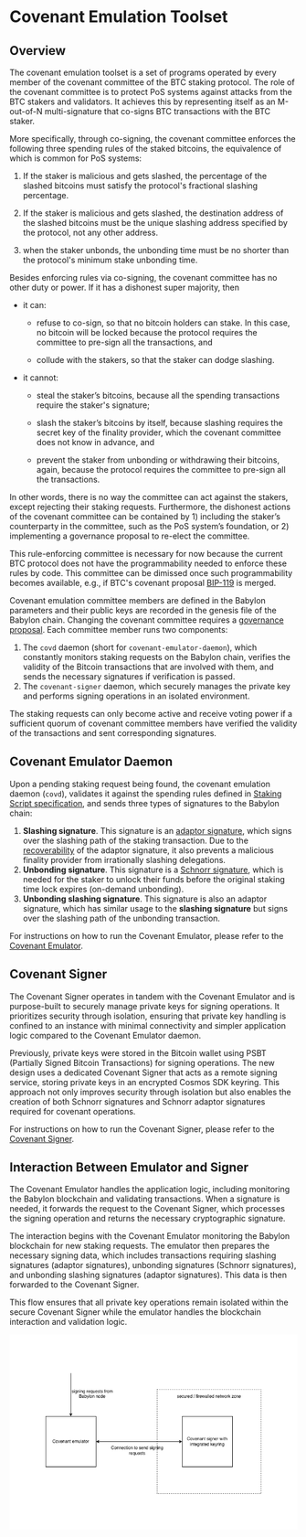 # Covenant Emulation Toolset

## Overview

The covenant emulation toolset is a set of programs operated by every member of 
the covenant committee of the BTC staking protocol. The role of the covenant 
committee is to protect PoS systems against attacks from the BTC stakers and 
validators. It achieves this by representing itself as an M-out-of-N 
multi-signature that co-signs BTC transactions with the BTC staker.

More specifically, through co-signing, the covenant committee enforces the 
following three spending rules of the staked bitcoins, the equivalence of 
which is common for PoS systems:

1. If the staker is malicious and gets slashed, the percentage of the slashed
bitcoins must satisfy the protocol's fractional slashing percentage.

2. If the staker is malicious and gets slashed, the destination address of the 
slashed bitcoins must be the unique slashing address specified by the 
protocol, not any other address.

3. when the staker unbonds, the unbonding time must be no shorter than the 
protocol's minimum stake unbonding time.

Besides enforcing rules via co-signing, the covenant committee has no other 
duty or power. If it has a dishonest super majority, then

* it can:

  * refuse to co-sign, so that no bitcoin holders can stake. In this case, 
    no bitcoin will be locked because the protocol requires the committee to 
    pre-sign all the transactions, and

  * collude with the stakers, so that the staker can dodge slashing.

* it cannot:
 
  * steal the staker’s bitcoins, because all the spending transactions
    require the staker's signature;
  
  * slash the staker’s bitcoins by itself, because slashing requires the 
    secret key of the finality provider, which the covenant committee does 
    not know in advance, and
   
  * prevent the staker from unbonding or withdrawing their bitcoins, again,
    because the protocol requires the committee to pre-sign all the transactions.

In other words, there is no way the committee can act against the stakers, 
except rejecting their staking requests. Furthermore, the dishonest actions 
of the covenant committee can be contained by 1) including the staker’s 
counterparty in the committee, such as the PoS system’s foundation, or 2) 
implementing a governance proposal to re-elect the committee.

This rule-enforcing committee is necessary for now because the current BTC 
protocol does not have the programmability needed to enforce these rules by 
code. This committee can be dimissed once such programmability becomes 
available, e.g., if BTC's covenant proposal [BIP-119](https://github.com/bitcoin/bips/blob/master/bip-0119.mediawiki)
is merged.

Covenant emulation committee members are defined in the Babylon parameters and 
their public keys are recorded in the genesis file of the Babylon chain. 
Changing the covenant committee requires a 
[governance proposal](https://docs.cosmos.network/v0.50/build/modules/gov). 
Each committee member runs two components:

1. The `covd` daemon (short for `covenant-emulator-daemon`), which constantly 
monitors staking requests on the Babylon chain, verifies the validity of the 
Bitcoin transactions that are involved with them, and sends the necessary 
signatures if verification is passed.
2. The `covenant-signer` daemon, which securely manages the private key and 
performs signing operations in an isolated environment.

The staking requests can only become active and receive voting power if a 
sufficient quorum of covenant committee members have verified the validity 
of the transactions and sent corresponding signatures.


## Covenant Emulator Daemon

Upon a pending staking request being found, the covenant emulation daemon 
(`covd`), validates it against the spending rules defined in
[Staking Script specification](https://github.com/babylonlabs-io/babylon/blob/dev/docs/staking-script.md),
and sends three types of signatures to the Babylon chain:

1. **Slashing signature**. This signature is an [adaptor signature](https://bitcoinops.org/en/topics/adaptor-signatures/),
which signs over the slashing path of the staking transaction. Due to the
[recoverability](https://github.com/LLFourn/one-time-VES/blob/master/main.pdf)
of the adaptor signature, it also prevents a malicious finality provider from
irrationally slashing delegations.
2. **Unbonding signature**. This signature is a [Schnorr signature](https://en.wikipedia.org/wiki/Schnorr_signature),
which is needed for the staker to unlock their funds before the original 
staking time lock expires (on-demand unbonding).
3. **Unbonding slashing signature**. This signature is also an adaptor
signature, which has similar usage to the **slashing signature** but signs over
the slashing path of the unbonding transaction.

For instructions on how to run the Covenant Emulator, please refer to the 
[Covenant Emulator](./docs/configure-emulator.md).

## Covenant Signer

The Covenant Signer operates in tandem with the Covenant Emulator and
is purpose-built to securely manage private keys for signing operations.
It prioritizes security through isolation,
ensuring that private key handling is confined to an instance with
minimal connectivity and simpler application logic compared to the
Covenant Emulator daemon.

Previously, private keys were stored in the Bitcoin wallet using PSBT (Partially 
Signed Bitcoin Transactions) for signing operations. The new design uses a 
dedicated Covenant Signer that acts as a remote signing service, storing private 
keys in an encrypted Cosmos SDK keyring. This approach not only improves security 
through isolation but also enables the creation of both Schnorr signatures and 
Schnorr adaptor signatures required for covenant operations.

For instructions on how to run the Covenant Signer, please refer to the 
[Covenant Signer](./covenant-signer/README.md).

## Interaction Between Emulator and Signer

The Covenant Emulator handles the application logic, including monitoring the 
Babylon blockchain and validating transactions. When a signature is needed, it 
forwards the request to the Covenant Signer, which processes the signing operation 
and returns the necessary cryptographic signature.

The interaction begins with the Covenant Emulator monitoring the Babylon 
blockchain for new staking requests. The emulator then prepares the necessary 
signing data, which includes transactions requiring slashing signatures 
(adaptor signatures), unbonding signatures (Schnorr signatures), and 
unbonding slashing signatures (adaptor signatures). This data is then forwarded 
to the Covenant Signer.

This flow ensures that all private key operations remain isolated within the 
secure Covenant Signer while the emulator handles the blockchain interaction 
and validation logic.

![Covenant Architecture](./static/covenant.png)